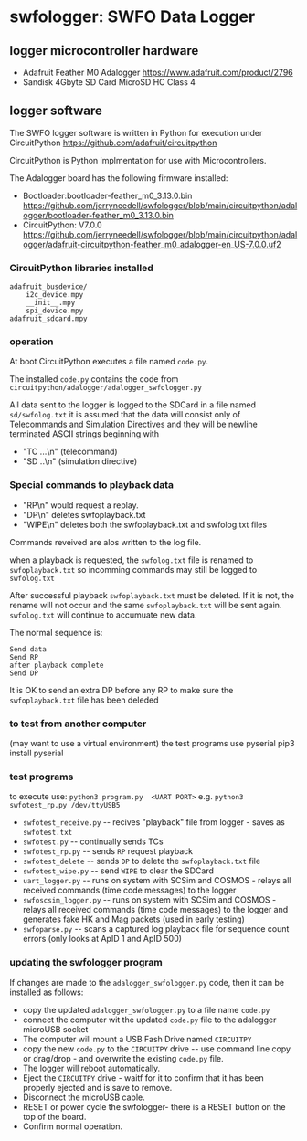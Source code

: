 # swfologger: SWFO Data Logger


## logger microcontroller hardware
* Adafruit Feather M0 Adalogger https://www.adafruit.com/product/2796
* Sandisk 4Gbyte SD Card MicroSD HC Class 4

## logger software
The SWFO logger software is written in Python for execution under CircuitPython https://github.com/adafruit/circuitpython

CircuitPython is Python implmentation for use with Microcontrollers.

The Adalogger board has the following firmware installed:

* Bootloader:bootloader-feather_m0_3.13.0.bin
https://github.com/jerryneedell/swfologger/blob/main/circuitpython/adalogger/bootloader-feather_m0_3.13.0.bin
* CircuitPython: V7.0.0
https://github.com/jerryneedell/swfologger/blob/main/circuitpython/adalogger/adafruit-circuitpython-feather_m0_adalogger-en_US-7.0.0.uf2

### CircuitPython libraries installed
```
adafruit_busdevice/
    i2c_device.mpy
    __init__.mpy
    spi_device.mpy
adafruit_sdcard.mpy
```
### operation
At boot CircuitPython executes a file named `code.py`.

The installed `code.py` contains the code from `circuitpython/adalogger/adalogger_swfologger.py`

All data sent to the logger is logged to the SDCard in a file named `sd/swfolog.txt` 
it is assumed that the data will consist only of Telecommands and Simulation Directives and they will be newline terminated ASCII strings beginning with

* "TC ...\n" (telecommand)
* "SD ..\n" (simulation directive)


### Special commands to playback data
* "RP\n" would request a replay.
* "DP\n" deletes swfoplayback.txt
* "WIPE\n" deletes both the swfoplayback.txt and swfolog.txt files

Commands reveived are alos written to the log file.

when a playback is requested, the `swfolog.txt` file is renamed to `swfoplayback.txt` so incomming commands may still be logged to `swfolog.txt`

After successful playback `swfoplayback.txt` must be deleted.
If it is not, the rename will not occur and the same `swfoplayback.txt` will be sent again. `swfolog.txt` will continue to accumuate new data.


The normal sequence is:
```
Send data
Send RP
after playback complete
Send DP
```

It is OK to send an extra DP before any RP to make sure the `swfoplayback.txt` file has been deleded


### to test from another computer
(may want to use a virtual environment)
the test programs use pyserial
pip3 install pyserial

### test programs
to execute use: `python3 program.py  <UART PORT>`
e.g. `python3 swfotest_rp.py /dev/ttyUSB5`

* `swfotest_receive.py`  -- recives "playback" file from logger - saves as `swfotest.txt`
* `swfotest.py`  -- continually sends  TCs 
* `swfotest_rp.py` -- sends `RP` request playback
* `swfotest_delete` -- sends `DP` to delete the `swfoplayback.txt` file
* `swfotest_wipe.py` -- send `WIPE` to clear the SDCard
* `uart_logger.py` -- runs on system with SCSim and COSMOS -  relays all received commands (time code messages) to the logger
* `swfoscsim_logger.py` -- runs on system with SCSim and COSMOS - relays all received commands (time code messages) to the logger and generates fake HK and Mag packets (used in early testing)
* `swfoparse.py` -- scans a captured log playback file for sequence count errors (only looks at ApID 1 and ApID 500)

### updating the swfologger program
If changes are made to the `adalogger_swfologger.py` code, then it can be installed as follows:
* copy the updated `adalogger_swfologger.py` to a file name `code.py`
* connect the computer wit the updated `code.py` file to the adalogger microUSB socket
* The computer will mount a USB Fash Drive named `CIRCUITPY`
* copy the new `code.py` to the `CIRCUITPY` drive -- use command line copy or drag/drop - and overwrite the existing `code.py` file.
* The logger will reboot automatically. 
* Eject the `CIRCUITPY` drive - waitf for it to confirm that it has been properly ejected and is save to remove.
* Disconnect the microUSB cable.
* RESET or power cycle the swfologger- there is a RESET button on the top of the board.
* Confirm normal operation.

